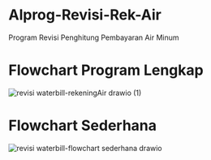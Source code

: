 # Alprog-Revisi-Rek-Air
Program Revisi Penghitung Pembayaran Air Minum

# Flowchart Program Lengkap
![revisi waterbill-rekeningAir drawio (1)](https://user-images.githubusercontent.com/113322119/201514328-7628d4c2-4a9a-4326-84ae-109b3a4e97e3.png)


# Flowchart Sederhana
![revisi waterbill-flowchart sederhana drawio](https://user-images.githubusercontent.com/113322119/201514366-2bb55e45-4e77-4d3a-bb8e-1cbd869f09ab.png)



